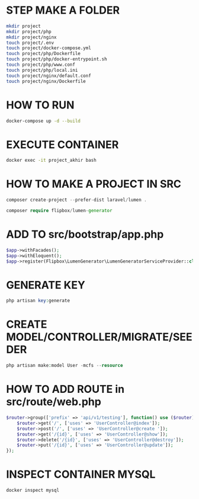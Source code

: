 # STEP MAKE A FOLDER
```zsh
mkdir project
mkdir project/php
mkdir project/nginx
touch project/.env
touch project/docker-compose.yml
touch project/php/Dockerfile
touch project/php/docker-entrypoint.sh
touch project/php/www.conf
touch project/php/local.ini
touch project/nginx/default.conf
touch project/nginx/Dockerfile
```
# HOW TO RUN
```zsh
docker-compose up -d --build
```

# EXECUTE CONTAINER
```zsh
docker exec -it project_akhir bash
```

# HOW TO MAKE A PROJECT IN SRC
```php
composer create-project --prefer-dist laravel/lumen .
```
```php
composer require flipbox/lumen-generator
```

# ADD TO src/bootstrap/app.php
```php
$app->withFacades();
$app->withEloquent();
$app->register(Flipbox\LumenGenerator\LumenGeneratorServiceProvider::class);
```

# GENERATE KEY
```php
php artisan key:generate
```

# CREATE MODEL/CONTROLLER/MIGRATE/SEEDER
```php
php artisan make:model User -mcfs --resource
```

# HOW TO ADD ROUTE in src/route/web.php
```php
$router->group(['prefix' => 'api/v1/testing'], function() use ($router){
    $router->get('/', ['uses' => 'UserController@index']);
	$router->post('/', ['uses' => 'UserController@create ']);
	$router->get('/{id}', ['uses' => 'UserController@show']);
	$router->delete('/{id}', ['uses' => 'UserController@destroy']);
	$router->put('/{id}', ['uses' => 'UserController@update']);
});
```

# INSPECT CONTAINER MYSQL
```zsh
docker inspect mysql
```
